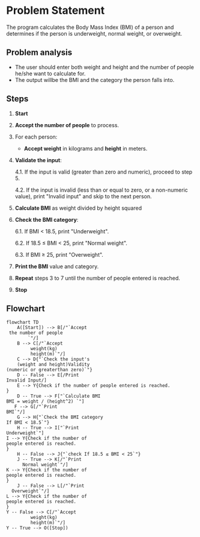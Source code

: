 # Problem Statement
The program calculates the Body Mass Index (BMI) of a person and determines if the person is underweight, normal weight, or overweight. 
## Problem analysis 
* The user should enter both weight and height and the number of people he/she want to calculate for.
* The output willbe the BMI and the category the person falls into.


## Steps
1. **Start**

2. **Accept the number of people** to process.

3. For each person:
   - **Accept weight** in kilograms and **height** in meters.

4. **Validate the input**:
 
   4.1. If the input is valid (greater than zero and numeric), proceed to step 5.
 
   4.2. If the input is invalid (less than or equal to zero, or a non-numeric value), print "Invalid input" and skip to the next person.

5. **Calculate BMI** as weight divided by height squared

6. **Check the BMI category**:
 
   6.1. If BMI < 18.5, print "Underweight".

    6.2. If 18.5 ≤ BMI < 25, print "Normal weight".
 
   6.3. If BMI ≥ 25, print "Overweight".

7. **Print the BMI** value and category.

8. **Repeat** steps 3 to 7 until the number of people entered is reached.

9. **Stop**

## Flowchart 
```mermaid
flowchart TD
    A([Start]) --> B[/"`Accept
 the number of people 
        `"/]
    B --> C[/"`Accept
         weight(kg)
         height(m)`"/]
    C --> D{"`Check the input's
    (weight and height)Validity
(numeric or greaterthan zero)`"}
    D -- False --> E[/Print
Invalid Input/]
    E --> Y{Check if the number of people entered is reached.
}
    D -- True --> F["`Calculate BMI
BMI = weight / (height^2) `"]
   F --> G[/"`Print
BMI`"/]
    G --> H{"`Check the BMI category
If BMI < 18.5`"}
    H -- True --> I["`Print
Underweight`"]
I --> Y{Check if the number of
people entered is reached.
}
    H -- False --> J{"`check If 18.5 ≤ BMI < 25`"}
    J -- True --> K[/"`Print
      Normal weight`"/]
K --> Y{Check if the number of
people entered is reached.
}
    J -- False --> L[/"`Print
  Overweight`"/]
L --> Y{Check if the number of
people entered is reached.
}
Y -- False --> C[/"`Accept
         weight(kg)
         height(m)`"/]
Y -- True --> O([Stop])


